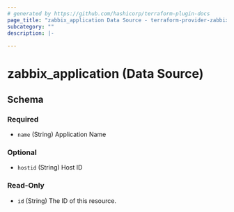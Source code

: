 ```yaml
---
# generated by https://github.com/hashicorp/terraform-plugin-docs
page_title: "zabbix_application Data Source - terraform-provider-zabbix"
subcategory: ""
description: |-
  
---
```


# zabbix_application (Data Source)





<!-- schema generated by tfplugindocs -->
## Schema

### Required

- `name` (String) Application Name

### Optional

- `hostid` (String) Host ID

### Read-Only

- `id` (String) The ID of this resource.
